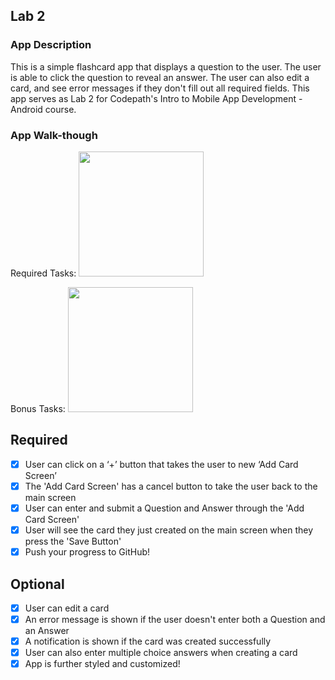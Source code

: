 ## Lab 2

### App Description
This is a simple flashcard app that displays a question to the user. The user is able to click the question to reveal an answer. The user can also edit a card, and see error messages if they don't fill out all required fields. This app serves as Lab 2 for Codepath's Intro to Mobile App Development - Android course.

### App Walk-though
Required Tasks:
<img src="http://g.recordit.co/fCL96pL6NG.gif" width=200><br>

Bonus Tasks:
<img src="http://g.recordit.co/UMqmDq8HmU.gif" width=200><br>

## Required
- [x] User can click on a ‘+’ button that takes the user to new ‘Add Card Screen’
- [x] The 'Add Card Screen' has a cancel button to take the user back to the main screen
- [x] User can enter and submit a Question and Answer through the 'Add Card Screen'
- [x] User will see the card they just created on the main screen when they press the 'Save Button'
- [x] Push your progress to GitHub!

## Optional
- [x] User can edit a card
- [x] An error message is shown if the user doesn't enter both a Question and an Answer
- [x] A notification is shown if the card was created successfully
- [x] User can also enter multiple choice answers when creating a card
- [x] App is further styled and customized!
